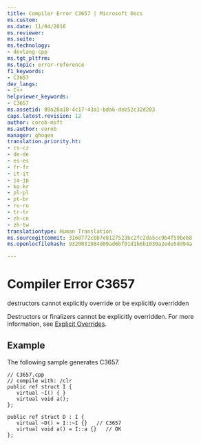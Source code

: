 ```yaml
---
title: Compiler Error C3657 | Microsoft Docs
ms.custom: 
ms.date: 11/04/2016
ms.reviewer: 
ms.suite: 
ms.technology:
- devlang-cpp
ms.tgt_pltfrm: 
ms.topic: error-reference
f1_keywords:
- C3657
dev_langs:
- C++
helpviewer_keywords:
- C3657
ms.assetid: 89a28a18-4c17-43a1-bda6-deb52c32d203
caps.latest.revision: 12
author: corob-msft
ms.author: corob
manager: ghogen
translation.priority.ht:
- cs-cz
- de-de
- es-es
- fr-fr
- it-it
- ja-jp
- ko-kr
- pl-pl
- pt-br
- ru-ru
- tr-tr
- zh-cn
- zh-tw
translationtype: Human Translation
ms.sourcegitcommit: 3168772cbb7e8127523bc2fc2da5cc9b4f59beb8
ms.openlocfilehash: 9320031984d09ad6bf01d1b6b1030a2ede5dd94a

---
```

# Compiler Error C3657
destructors cannot explicitly override or be explicitly overridden  
  
 Destructors or finalizers cannot be explicitly overridden. For more information, see [Explicit Overrides](../../windows/explicit-overrides-cpp-component-extensions.md).  
  
## Example  
 The following sample generates C3657.  
  
```  
// C3657.cpp  
// compile with: /clr  
public ref struct I {  
   virtual ~I() { }  
   virtual void a();  
};  
  
public ref struct D : I {  
   virtual ~D() = I::~I {}   // C3657  
   virtual void a() = I::a {}   // OK  
};  
```


<!--HONumber=Jan17_HO2-->


